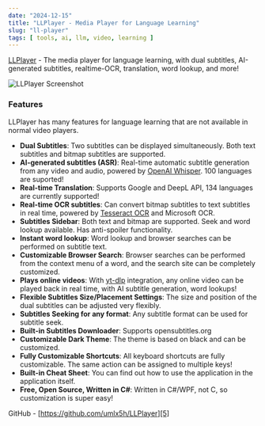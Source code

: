 ```yaml
---
date: "2024-12-15"
title: "LLPlayer - Media Player for Language Learning"
slug: "ll-player"
tags: [ tools, ai, llm, video, learning ]
---
```




[LLPlayer][1] - The media player for language learning, with dual subtitles, AI-generated subtitles, realtime-OCR, translation, word lookup, and more!

![LLPlayer Screenshot][6]

### Features

LLPlayer has many features for language learning that are not available in normal video players.

* **Dual Subtitles**: Two subtitles can be displayed simultaneously. Both text subtitles and bitmap subtitles are supported.
* **AI-generated subtitles (ASR)**: Real-time automatic subtitle generation from any video and audio, powered by [OpenAI Whisper][2]. 100 languages are suported!
* **Real-time Translation**: Supports Google and DeepL API, 134 languages are currently supported!
* **Real-time OCR subtitles**: Can convert bitmap subtitles to text subtitles in real time, powered by [Tesseract OCR][3] and Microsoft OCR.
* **Subtitles Sidebar**: Both text and bitmap are supported. Seek and word lookup available. Has anti-spoiler functionality.
* **Instant word lookup**: Word lookup and browser searches can be performed on subtitle text.
* **Customizable Browser Search**: Browser searches can be performed from the context menu of a word, and the search site can be completely customized.
* **Plays online videos**: With [yt-dlp][4] integration, any online video can be played back in real time, with AI subtitle generation, word lookups!
* **Flexible Subtitles Size/Placement Settings**: The size and position of the dual subtitles can be adjusted very flexibly.
* **Subtitles Seeking for any format**: Any subtitle format can be used for subtitle seek.
* **Built-in Subtitles Downloader**: Supports opensubtitles.org
* **Customizable Dark Theme**: The theme is based on black and can be customized.
* **Fully Customizable Shortcuts**: All keyboard shortcuts are fully customizable. The same action can be assigned to multiple keys!
* **Built-in Cheat Sheet**: You can find out how to use the application in the application itself.
* **Free, Open Source, Written in C#**: Written in C#/WPF, not C, so customization is super easy!

GitHub - [https://github.com/umlx5h/LLPlayer][5]



   [1]: https://github.com/nolanlawson/fuite
   [2]: https://github.com/openai/whisper
   [3]: https://github.com/tesseract-ocr/tesseract
   [4]: https://github.com/yt-dlp/yt-dlp
   [5]: https://github.com/umlx5h/LLPlayer
   [6]: https://raw.githubusercontent.com/umlx5h/LLPlayer/main/LLPlayer-screenshot.jpg
